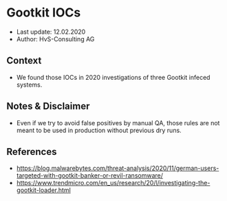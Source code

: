 # Gootkit IOCs

- Last update: 12.02.2020
- Author: HvS-Consulting AG

## Context
- We found those IOCs in 2020 investigations of three Gootkit infeced systems.

## Notes & Disclaimer
- Even if we try to avoid false positives by manual QA, those rules are not meant to be used in production without previous dry runs.

## References
- https://blog.malwarebytes.com/threat-analysis/2020/11/german-users-targeted-with-gootkit-banker-or-revil-ransomware/
- https://www.trendmicro.com/en_us/research/20/l/investigating-the-gootkit-loader.html